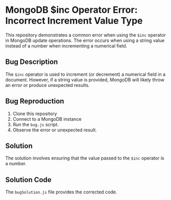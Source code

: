 # MongoDB $inc Operator Error: Incorrect Increment Value Type

This repository demonstrates a common error when using the `$inc` operator in MongoDB update operations. The error occurs when using a string value instead of a number when incrementing a numerical field.

## Bug Description
The `$inc` operator is used to increment (or decrement) a numerical field in a document.  However, if a string value is provided, MongoDB will likely throw an error or produce unexpected results.

## Bug Reproduction
1. Clone this repository
2. Connect to a MongoDB instance
3. Run the `bug.js` script.
4. Observe the error or unexpected result.

## Solution
The solution involves ensuring that the value passed to the `$inc` operator is a number.

## Solution Code
The `bugSolution.js` file provides the corrected code.